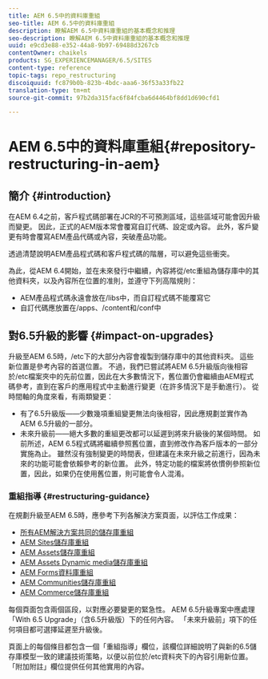 ```yaml
---
title: AEM 6.5中的資料庫重組
seo-title: AEM 6.5中的資料庫重組
description: 瞭解AEM 6.5中資料庫重組的基本概念和推理
seo-description: 瞭解AEM 6.5中資料庫重組的基本概念和推理
uuid: e9cd3e88-e352-44a8-9b97-69488d3267cb
contentOwner: chaikels
products: SG_EXPERIENCEMANAGER/6.5/SITES
content-type: reference
topic-tags: repo_restructuring
discoiquuid: fc879b0b-823b-4bdc-aaa6-36f53a33fb22
translation-type: tm+mt
source-git-commit: 97b2da315fac6f84fcba6d4464bf8dd1d690cfd1

---
```



# AEM 6.5中的資料庫重組{#repository-restructuring-in-aem}

## 簡介 {#introduction}

在AEM 6.4之前，客戶程式碼部署在JCR的不可預測區域，這些區域可能會因升級而變更。 因此，正式的AEM版本常會覆寫自訂代碼、設定或內容。 此外，客戶變更有時會覆寫AEM產品代碼或內容，突破產品功能。

透過清楚說明AEM產品程式碼和客戶程式碼的階層，可以避免這些衝突。

為此，從AEM 6.4開始，並在未來發行中繼續，內容將從/etc重組為儲存庫中的其他資料夾，以及內容所在位置的准則，並遵守下列高階規則：

* AEM產品程式碼永遠會放在/libs中，而自訂程式碼不能覆寫它
* 自訂代碼應放置在/apps、/content和/conf中

## 對6.5升級的影響 {#impact-on-upgrades}

升級至AEM 6.5時，/etc下的大部分內容會複製到儲存庫中的其他資料夾。 這些新位置是參考內容的首選位置。 不過，我們已嘗試將AEM 6.5升級版向後相容於/etc檔案夾中的先前位置，因此在大多數情況下，舊位置仍會繼續由AEM程式碼參考，直到在客戶的應用程式中主動進行變更（在許多情況下是手動進行）。 從時間軸的角度來看，有兩類變更：

* 有了6.5升級版——少數幾項重組變更無法向後相容，因此應規劃並實作為AEM 6.5升級的一部分。
* 未來升級前——絕大多數的重組更改都可以延遲到將來升級後的某個時間。 如前所述，AEM 6.5程式碼將繼續參照舊位置，直到修改作為客戶版本的一部分實施為止。 雖然沒有強制變更的時間表，但建議在未來升級之前進行，因為未來的功能可能會依賴參考的新位置。 此外，特定功能的檔案將依慣例參照新位置，因此，如果仍在使用舊位置，則可能會令人混淆。

### 重組指導 {#restructuring-guidance}

在規劃升級至AEM 6.5時，應參考下列各解決方案頁面，以評估工作成果：

* [所有AEM解決方案共同的儲存庫重組](/help/sites-deploying/all-repository-restructuring-in-aem-6-5.md)
* [AEM Sites儲存庫重組](/help/sites-deploying/sites-repository-restructuring-in-aem-6-5.md)
* [AEM Assets儲存庫重組](/help/sites-deploying/assets-repository-restructuring-in-aem-6-5.md)
* [AEM Assets Dynamic media儲存庫重組](/help/sites-deploying/dynamicmedia-repository-restructuring-in-aem-6-5.md)
* [AEM Forms資料庫重組](/help/sites-deploying/forms-repository-restructuring-in-aem-6-5.md)
* [AEM Communities儲存庫重組](/help/sites-deploying/communities-repository-restructuring-in-aem-6-5.md)
* [AEM Commerce儲存庫重組](/help/sites-deploying/ecommerce-repository-restructuring-in-aem-6-5.md)

每個頁面包含兩個區段，以對應必要變更的緊急性。 AEM 6.5升級專案中應處理「With 6.5 Upgrade」（含6.5升級版）下的任何內容。 「未來升級前」項下的任何項目都可選擇延遲至升級後。

頁面上的每個條目都包含一個「重組指導」欄位，該欄位詳細說明了與新的6.5儲存庫模型一致的建議技術策略，以便以前位於/etc資料夾下的內容引用新位置。 「附加附註」欄位提供任何其他實用的內容。
